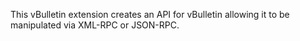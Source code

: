 This vBulletin extension creates an API for vBulletin allowing it to be manipulated via XML-RPC or JSON-RPC.